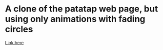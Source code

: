 # A clone of the patatap web page, but using only animations with fading circles
[Link here](https://patatap.com/)
